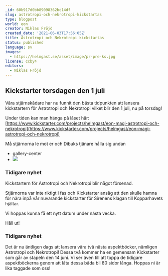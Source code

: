 ```yaml
---
_id: 60b917d0bb89098362bc14df
slug: astrotropi-och-nekrotropi-kickstartas
type: blogpost
world: eon
creator: Niklas Fröjd
created_date: '2021-06-03T17:56:05Z'
title: Astrotropi och Nekrotropi kickstartas
status: published
language: sv
images:
  - https://helmgast.se/asset/image/pr-pre-ks.jpg
license: ccby4
editors:
  - Niklas Fröjd
---
```

Kickstarter torsdagen den 1 juli
--------------------------------

Våra stjärnskådare har nu funnit den bästa tidpunkten att lansera kickstartern för Astrotropi och Nekrotropi vilket blir den 1 juli, nu på torsdag!

Under tiden kan man hänga på låset här: [https://www.kickstarter.com/projects/helmgast/eon-magi-astrotropi-och-nekrotropi](https://www.kickstarter.com/projects/helmgast/eon-magi-astrotropi-och-nekrotropi)

Må stjärnorna le mot er och Dibuks tjänare hålla sig undan

*   gallery-center
*   ![](https://helmgast.se/asset/image/c2593179a7129e44dcbaaa2391752e49-banner-kickstarter-front.jpg)

  

### Tidigare nyhet

Kickstartern för Astrotropi och Nekrotropi blir något försenad.

Stjärnorna var inte riktigt i fas och Kickstarter ansåg att den skulle hamna för nära inpå vår nuvarande kickstarter för Sirenens klagan till Kopparhavets hjältar.

Vi hoppas kunna få ett nytt datum under nästa vecka.

Håll ut!

### Tidigare nyhet

Det är nu äntligen dags att lansera våra två nästa aspektböcker, nämligen Astrotropi och Nekrotropi! Dessa två kommer ha en gemensam Kickstarter som går av stapeln den 14 juni. Vi ser även till att toppa de tidigare aspektböckerna genom att låta dessa båda bli 80 sidor långa. Hoppas ni är lika taggade som oss!


